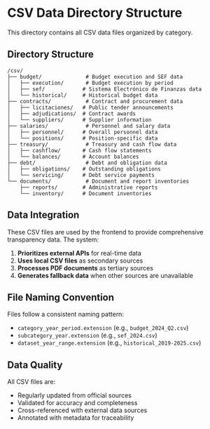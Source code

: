 # CSV Data Directory Structure

This directory contains all CSV data files organized by category.

## Directory Structure

```
/csv/
├── budget/              # Budget execution and SEF data
│   ├── execution/       # Budget execution by period
│   ├── sef/            # Sistema Electrónico de Finanzas data
│   └── historical/     # Historical budget data
├── contracts/           # Contract and procurement data
│   ├── licitaciones/   # Public tender announcements
│   ├── adjudications/  # Contract awards
│   └── suppliers/      # Supplier information
├── salaries/            # Personnel and salary data
│   ├── personnel/      # Overall personnel data
│   └── positions/      # Position-specific data
├── treasury/            # Treasury and cash flow data
│   ├── cashflow/       # Cash flow statements
│   └── balances/       # Account balances
├── debt/                # Debt and obligation data
│   ├── obligations/    # Outstanding obligations
│   └── servicing/      # Debt service payments
└── documents/           # Document and report inventories
    ├── reports/        # Administrative reports
    └── inventory/      # Document inventories
```

## Data Integration

These CSV files are used by the frontend to provide comprehensive transparency data. The system:

1. **Prioritizes external APIs** for real-time data
2. **Uses local CSV files** as secondary sources
3. **Processes PDF documents** as tertiary sources
4. **Generates fallback data** when other sources are unavailable

## File Naming Convention

Files follow a consistent naming pattern:
- `category_year_period.extension` (e.g., `budget_2024_Q2.csv`)
- `subcategory_year.extension` (e.g., `sef_2024.csv`)
- `dataset_year_range.extension` (e.g., `historical_2019-2025.csv`)

## Data Quality

All CSV files are:
- Regularly updated from official sources
- Validated for accuracy and completeness
- Cross-referenced with external data sources
- Annotated with metadata for traceability

